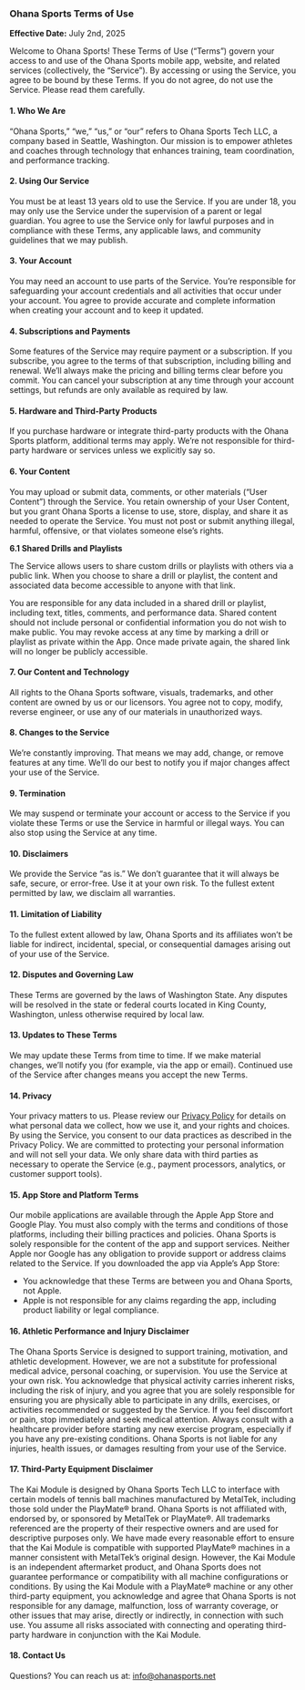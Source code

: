 ### Ohana Sports Terms of Use

**Effective Date:** July 2nd, 2025

Welcome to Ohana Sports! These Terms of Use (“Terms”) govern your access to and use of the Ohana Sports mobile app, website, and related services (collectively, the “Service”). By accessing or using the Service, you agree to be bound by these Terms. If you do not agree, do not use the Service. Please read them carefully.

#### 1. Who We Are
“Ohana Sports,” “we,” “us,” or “our” refers to Ohana Sports Tech LLC, a company based in Seattle, Washington. Our mission is to empower athletes and coaches through technology that enhances training, team coordination, and performance tracking.

#### 2. Using Our Service
You must be at least 13 years old to use the Service. If you are under 18, you may only use the Service under the supervision of a parent or legal guardian.
You agree to use the Service only for lawful purposes and in compliance with these Terms, any applicable laws, and community guidelines that we may publish.

#### 3. Your Account
You may need an account to use parts of the Service. You’re responsible for safeguarding your account credentials and all activities that occur under your account.
You agree to provide accurate and complete information when creating your account and to keep it updated.

#### 4. Subscriptions and Payments
Some features of the Service may require payment or a subscription. If you subscribe, you agree to the terms of that subscription, including billing and renewal. We’ll always make the pricing and billing terms clear before you commit.
You can cancel your subscription at any time through your account settings, but refunds are only available as required by law.

#### 5. Hardware and Third-Party Products
If you purchase hardware or integrate third-party products with the Ohana Sports platform, additional terms may apply. We’re not responsible for third-party hardware or services unless we explicitly say so.

#### 6. Your Content
You may upload or submit data, comments, or other materials (“User Content”) through the Service. You retain ownership of your User Content, but you grant Ohana Sports a license to use, store, display, and share it as needed to operate the Service.
You must not post or submit anything illegal, harmful, offensive, or that violates someone else’s rights.

**6.1 Shared Drills and Playlists**

The Service allows users to share custom drills or playlists with others via a public link. When you choose to share a drill or playlist, the content and associated data become accessible to anyone with that link.

You are responsible for any data included in a shared drill or playlist, including text, titles, comments, and performance data. Shared content should not include personal or confidential information you do not wish to make public. You may revoke access at any time by marking a drill or playlist as private within the App. Once made private again, the shared link will no longer be publicly accessible.

#### 7. Our Content and Technology
All rights to the Ohana Sports software, visuals, trademarks, and other content are owned by us or our licensors. You agree not to copy, modify, reverse engineer, or use any of our materials in unauthorized ways.

#### 8. Changes to the Service
We’re constantly improving. That means we may add, change, or remove features at any time. We’ll do our best to notify you if major changes affect your use of the Service.

#### 9. Termination
We may suspend or terminate your account or access to the Service if you violate these Terms or use the Service in harmful or illegal ways. You can also stop using the Service at any time.

#### 10. Disclaimers
We provide the Service “as is.” We don’t guarantee that it will always be safe, secure, or error-free. Use it at your own risk. To the fullest extent permitted by law, we disclaim all warranties.

#### 11. Limitation of Liability
To the fullest extent allowed by law, Ohana Sports and its affiliates won’t be liable for indirect, incidental, special, or consequential damages arising out of your use of the Service.

#### 12. Disputes and Governing Law
These Terms are governed by the laws of Washington State. Any disputes will be resolved in the state or federal courts located in King County, Washington, unless otherwise required by local law.

#### 13. Updates to These Terms
We may update these Terms from time to time. If we make material changes, we’ll notify you (for example, via the app or email). Continued use of the Service after changes means you accept the new Terms.

#### 14. Privacy
Your privacy matters to us. Please review our [Privacy Policy](/docs/privacy-policy/) for details on what personal data we collect, how we use it, and your rights and choices. By using the Service, you consent to our data practices as described in the Privacy Policy.
We are committed to protecting your personal information and will not sell your data. We only share data with third parties as necessary to operate the Service (e.g., payment processors, analytics, or customer support tools).

#### 15. App Store and Platform Terms
Our mobile applications are available through the Apple App Store and Google Play. You must also comply with the terms and conditions of those platforms, including their billing practices and policies.
Ohana Sports is solely responsible for the content of the app and support services. Neither Apple nor Google has any obligation to provide support or address claims related to the Service.
If you downloaded the app via Apple’s App Store:
- You acknowledge that these Terms are between you and Ohana Sports, not Apple.
- Apple is not responsible for any claims regarding the app, including product liability or legal compliance.

#### 16. Athletic Performance and Injury Disclaimer
The Ohana Sports Service is designed to support training, motivation, and athletic development. However, we are not a substitute for professional medical advice, personal coaching, or supervision.
You use the Service at your own risk. You acknowledge that physical activity carries inherent risks, including the risk of injury, and you agree that you are solely responsible for ensuring you are physically able to participate in any drills, exercises, or activities recommended or suggested by the Service.
If you feel discomfort or pain, stop immediately and seek medical attention. Always consult with a healthcare provider before starting any new exercise program, especially if you have any pre-existing conditions.
Ohana Sports is not liable for any injuries, health issues, or damages resulting from your use of the Service.

#### 17. Third-Party Equipment Disclaimer
The Kai Module is designed by Ohana Sports Tech LLC to interface with certain models of tennis ball machines manufactured by MetalTek, including those sold under the PlayMate® brand. Ohana Sports is not affiliated with, endorsed by, or sponsored by MetalTek or PlayMate®. All trademarks referenced are the property of their respective owners and are used for descriptive purposes only.
We have made every reasonable effort to ensure that the Kai Module is compatible with supported PlayMate® machines in a manner consistent with MetalTek’s original design. However, the Kai Module is an independent aftermarket product, and Ohana Sports does not guarantee performance or compatibility with all machine configurations or conditions.
By using the Kai Module with a PlayMate® machine or any other third-party equipment, you acknowledge and agree that Ohana Sports is not responsible for any damage, malfunction, loss of warranty coverage, or other issues that may arise, directly or indirectly, in connection with such use. You assume all risks associated with connecting and operating third-party hardware in conjunction with the Kai Module.

#### 18. Contact Us
Questions? You can reach us at: info@ohanasports.net

<br>
<br>
